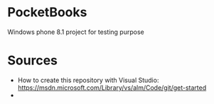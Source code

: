 # PocketBooks
Windows phone 8.1 project for testing purpose

# Sources
* How to create this repository with Visual Studio: https://msdn.microsoft.com/Library/vs/alm/Code/git/get-started
* 
